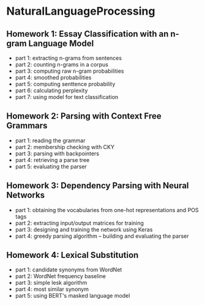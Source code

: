 # NaturalLanguageProcessing

## Homework 1: Essay Classification with an n-gram Language Model
* part 1: extracting n-grams from sentences
* part 2: counting n-grams in a corpus
* part 3: computing raw n-gram probabilities
* part 4: smoothed probabilities
* part 5: computing senttence probability
* part 6: calculating perplexity
* part 7: using model for text classification

## Homework 2: Parsing with Context Free Grammars
* part 1: reading the grammar
* part 2: membership checking with CKY
* part 3: parsing with backpointers
* part 4: retrieving a parse tree
* part 5: evaluating the parser

## Homework 3: Dependency Parsing with Neural Networks
* part 1: obtaining the vocabularies from one-hot representations and POS tags
* part 2: extracting input/output matrices for training
* part 3: designing and training the network using Keras
* part 4: greedy parsing algorithm – building and evaluating the parser

## Homework 4: Lexical Substitution
* part 1: candidate synonyms from WordNet
* part 2: WordNet frequency baseline
* part 3: simple lesk algorithm
* part 4: most similar synonym
* part 5: using BERT's masked language model

